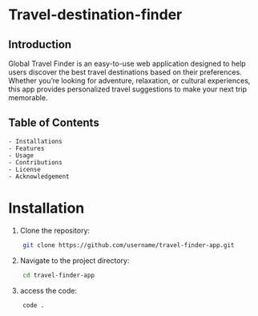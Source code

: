 # Travel-destination-finder

## Introduction


 Global Travel Finder is an easy-to-use web application designed to help users discover the best travel destinations based on their preferences. Whether you’re looking for adventure, relaxation, or cultural experiences, this app provides personalized travel suggestions to make your next trip memorable.

 ## Table of Contents

    - Installations
    - Features
    - Usage 
    - Contributions
    - License
    - Acknowledgement

# Installation

1. Clone the repository:
```bash 
    git clone https://github.com/username/travel-finder-app.git
```

2. Navigate to the project directory:
```bash
    cd travel-finder-app
```

3. access the code:
```bash
    code .
```


